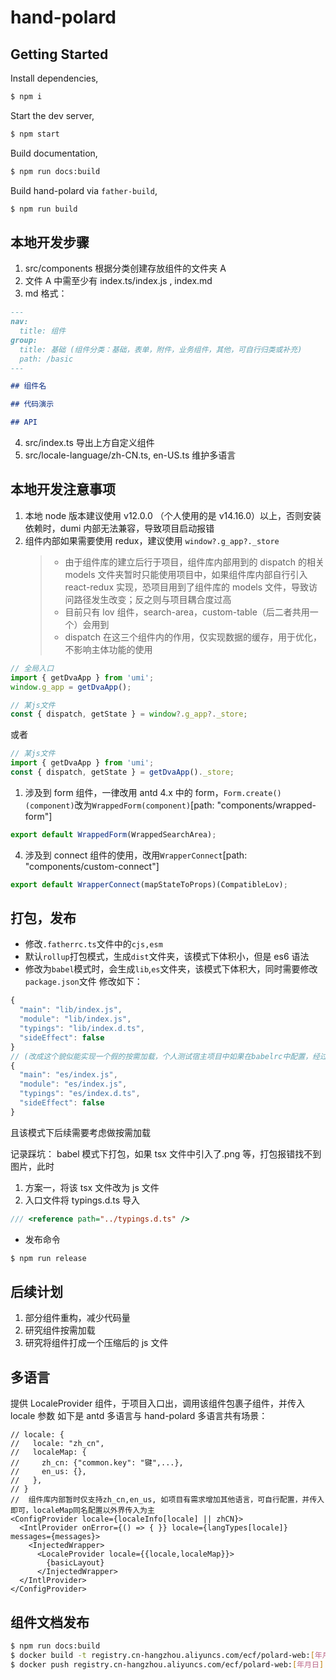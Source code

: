 # hand-polard

## Getting Started

Install dependencies,

```bash
$ npm i
```

Start the dev server,

```bash
$ npm start
```

Build documentation,

```bash
$ npm run docs:build
```

Build hand-polard via `father-build`,

```bash
$ npm run build
```

## 本地开发步骤

1. src/components 根据分类创建存放组件的文件夹 A
2. 文件 A 中需至少有 index.ts/index.js , index.md
3. md 格式：

```markdown
---
nav:
  title: 组件
group:
  title: 基础 (组件分类：基础，表单，附件，业务组件，其他，可自行归类或补充)
  path: /basic
---

## 组件名

## 代码演示

## API
```

4. src/index.ts 导出上方自定义组件
5. src/locale-language/zh-CN.ts, en-US.ts 维护多语言

## 本地开发注意事项

1. 本地 node 版本建议使用 v12.0.0 （个人使用的是 v14.16.0）以上，否则安装依赖时，dumi 内部无法兼容，导致项目启动报错
2. 组件内部如果需要使用 redux，建议使用 `window?.g_app?._store`
   > - 由于组件库的建立后行于项目，组件库内部用到的 dispatch 的相关 models 文件夹暂时只能使用项目中，如果组件库内部自行引入 react-redux 实现，恐项目用到了组件库的 models 文件，导致访问路径发生改变；反之则与项目耦合度过高
   > - 目前只有 lov 组件，search-area，custom-table（后二者共用一个）会用到
   > - dispatch 在这三个组件内的作用，仅实现数据的缓存，用于优化，不影响主体功能的使用

```js
// 全局入口
import { getDvaApp } from 'umi';
window.g_app = getDvaApp();

// 某js文件
const { dispatch, getState } = window?.g_app?._store;
```

或者

```js
// 某js文件
import { getDvaApp } from 'umi';
const { dispatch, getState } = getDvaApp()._store;
```

1. 涉及到 form 组件，一律改用 antd 4.x 中的 form，`Form.create()(component)`改为`WrappedForm(component)`[path: "components/wrapped-form"]

```js
export default WrappedForm(WrappedSearchArea);
```

4. 涉及到 connect 组件的使用，改用`WrapperConnect`[path: "components/custom-connect"]

```js
export default WrapperConnect(mapStateToProps)(CompatibleLov);
```

## 打包，发布

- 修改`.fatherrc.ts`文件中的`cjs,esm`
- 默认`rollup`打包模式，生成`dist`文件夹，该模式下体积小，但是 es6 语法
- 修改为`babel`模式时，会生成`lib`,`es`文件夹，该模式下体积大，同时需要修改`package.json`文件
  修改如下：

```js
{
  "main": "lib/index.js",
  "module": "lib/index.js",
  "typings": "lib/index.d.ts",
  "sideEffect": false
}
// (改成这个貌似能实现一个假的按需加载，个人测试宿主项目中如果在babelrc中配置，经过依赖分析，也只是单独引用了某个组件)
{
  "main": "es/index.js",
  "module": "es/index.js",
  "typings": "es/index.d.ts",
  "sideEffect": false
}
```

且该模式下后续需要考虑做按需加载

记录踩坑：
babel 模式下打包，如果 tsx 文件中引入了.png 等，打包报错找不到图片，此时

1. 方案一，将该 tsx 文件改为 js 文件
2. 入口文件将 typings.d.ts 导入

```js
/// <reference path="../typings.d.ts" />
```

- 发布命令

```bash
$ npm run release
```

## 后续计划

1. 部分组件重构，减少代码量
2. 研究组件按需加载
3. 研究将组件打成一个压缩后的 js 文件

## 多语言

提供 LocaleProvider 组件，于项目入口出，调用该组件包裹子组件，并传入 locale 参数
如下是 antd 多语言与 hand-polard 多语言共有场景：

```tsx
// locale: {
//   locale: "zh_cn",
//   localeMap: {
//     zh_cn: {"common.key": "键",...},
//     en_us: {},
//   },
// }
//  组件库内部暂时仅支持zh_cn,en_us, 如项目有需求增加其他语言，可自行配置，并传入即可，localeMap同名配置以外界传入为主
<ConfigProvider locale={localeInfo[locale] || zhCN}>
  <IntlProvider onError={() => { }} locale={langTypes[locale]} messages={messages}>
    <InjectedWrapper>
      <LocaleProvider locale={{locale,localeMap}}>
        {basicLayout}
      </InjectedWrapper>
  </IntlProvider>
</ConfigProvider>
```

## 组件文档发布

```bash
$ npm run docs:build
$ docker build -t registry.cn-hangzhou.aliyuncs.com/ecf/polard-web:[年月日] .
$ docker push registry.cn-hangzhou.aliyuncs.com/ecf/polard-web:[年月日]
```
